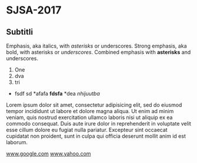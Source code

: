 # SJSA-2017


## Subtitli

Emphasis, aka italics, with *asterisks* or underscores.
Strong emphasis, aka bold, with asterisks or _underscores_.
Combined emphasis with **asterisks** and underscores.



1. One
2. dva
3. tri


* fsdf sd
*afafa
**fdsfa**
*dea
_nhijuutba_

Lorem ipsum dolor sit amet, consectetur adipisicing elit, sed do eiusmod
tempor incididunt ut labore et dolore magna aliqua. Ut enim ad minim veniam,
quis nostrud exercitation ullamco laboris nisi ut aliquip ex ea commodo
consequat. Duis aute irure dolor in reprehenderit in voluptate velit esse
cillum dolore eu fugiat nulla pariatur. Excepteur sint occaecat cupidatat non
proident, sunt in culpa qui officia deserunt mollit anim id est laborum.

www.google.com
www.yahoo.com





